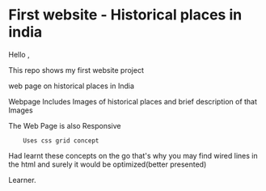 # First website - Historical places in india
Hello ,


This repo shows my first website project 


web page on historical places in India


Webpage Includes Images of historical places and brief description of that Images


The Web Page is also Responsive 

        Uses css grid concept


Had learnt these concepts on the go that's why you may find wired lines in the html and surely it would be optimized(better presented)



Learner.